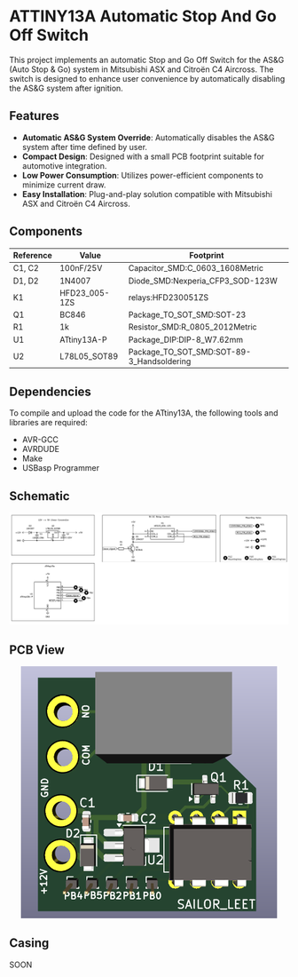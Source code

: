 # ATTINY13A Automatic Stop And Go Off Switch

This project implements an automatic Stop and Go Off Switch for the AS&G (Auto Stop & Go) system in Mitsubishi ASX and Citroën C4 Aircross. The switch is designed to enhance user convenience by automatically disabling the AS&G system after ignition.

## Features

- **Automatic AS&G System Override**: Automatically disables the AS&G system after time defined by user.
- **Compact Design**: Designed with a small PCB footprint suitable for automotive integration.
- **Low Power Consumption**: Utilizes power-efficient components to minimize current draw.
- **Easy Installation**: Plug-and-play solution compatible with Mitsubishi ASX and Citroën C4 Aircross.


## Components

| Reference | Value         | Footprint                              |
|-----------|---------------|----------------------------------------|
| C1, C2    | 100nF/25V     | Capacitor_SMD:C_0603_1608Metric       |
| D1, D2    | 1N4007        | Diode_SMD:Nexperia_CFP3_SOD-123W      |
| K1        | HFD23_005-1ZS | relays:HFD230051ZS                    |
| Q1        | BC846         | Package_TO_SOT_SMD:SOT-23             |
| R1        | 1k            | Resistor_SMD:R_0805_2012Metric        |
| U1        | ATtiny13A-P   | Package_DIP:DIP-8_W7.62mm             |
| U2        | L78L05_SOT89  | Package_TO_SOT_SMD:SOT-89-3_Handsoldering |

## Dependencies
To compile and upload the code for the ATtiny13A, the following tools and libraries are required:
- AVR-GCC
- AVRDUDE
- Make
- USBasp Programmer
## Schematic
<p align="center">
  <img src="docs/schematic.png" alt="schematic">
</p>

## PCB View
<p align="center">
  <img src="docs/3d_pcb.png" alt="PCB view">
</p>



## Casing
SOON

